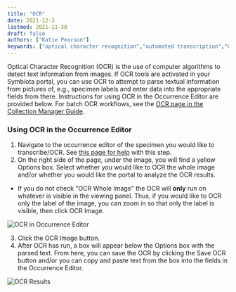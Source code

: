 ```yaml
---
title: "OCR"
date: 2021-12-3
lastmod: 2021-11-30
draft: false
authors: ["Katie Pearson"]
keywords: ["optical character recognition","automated transcription","OCR"]
---
```


Optical Character Recognition (OCR) is the use of computer algorithms to detect text information from images. If OCR tools are activated in your Symbiota portal, you can use OCR to attempt to parse textual information from pictures of, e.g., specimen labels and enter data into the appropriate fields from there. Instructions for using OCR in the Occurrence Editor are provided below. For batch OCR workflows, see the [OCR page in the Collection Manager Guide](https://biokic.github.io/symbiota-docs/coll_manager/edit/ocr/).

### Using OCR in the Occurrence Editor
1. Navigate to the occurrence editor of the specimen you would like to transcribe/OCR. See [this page for help](https://biokic.github.io/symbiota-docs/editor/edit/) with this step.
2. On the right side of the page, under the image, you will find a yellow Options box. Select whether you would like to OCR the whole image and/or whether you would like the portal to analyze the OCR results.
  * If you do not check "OCR Whole Image" the OCR will **only** run on whatever is visible in the viewing panel. Thus, if you would like to OCR only the label of the image, you can zoom in so that only the label is visible, then click OCR Image.

![OCR in Occurrence Editor](/symbiota-docs/images/occeditorwithocrbox.PNG)

3. Click the OCR Image button.
4. After OCR has run, a box will appear below the Options box with the parsed text. From here, you can save the OCR by clicking the Save OCR button and/or you can copy and paste text from the box into the fields in the Occurrence Editor.

![OCR Results](/symbiota-docs/images/occeditorwithocr.PNG)
